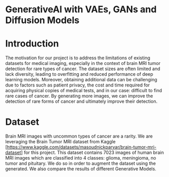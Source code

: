 # GenerativeAI with VAEs, GANs and Diffusion Models
# Introduction
The motivation for our project is to address the limitations of existing datasets
for medical imaging, especially in the context of brain MRI tumor detection for
rare types of cancer. The dataset sizes are often limited and lack diversity, leading
to overfitting and reduced performance of deep learning models. Moreover,
obtaining additional data can be challenging due to factors such as patient privacy,
the cost and time required for acquiring physical copies of medical tests,
and in our case: difficult to find rare cases of cancer. By generating more images,
we can improve the detection of rare forms of cancer and ultimately improve
their detection.
# Dataset
Brain MRI images with uncommon types of cancer are a rarity. We are leveraging the Brain Tumor MRI dataset from
Kaggle [https://www.kaggle.com/datasets/masoudnickparvar/brain-tumor-mri-dataset] for this project. This dataset contains 7023 images of human brain
MRI images which are classified into 4 classes: glioma, meningioma, no tumor
and pituitary. We do so in order to augment the dataset using the generated. We also compare the results of different Generative Models.
